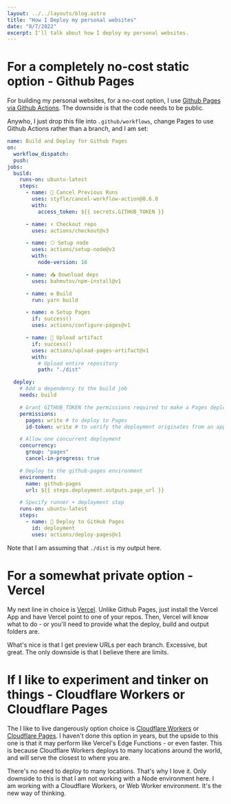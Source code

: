 ```yaml
---
layout: ../../layouts/blog.astro
title: "How I Deploy my personal websites"
date: "8/7/2022"
excerpt: I'll talk about how I deploy my personal websites.
---
```


# For a completely no-cost static option - Github Pages

For building my personal websites, for a no-cost option, I use [Github Pages via Github Actions](https://docs.github.com/en/pages/getting-started-with-github-pages/configuring-a-publishing-source-for-your-github-pages-site#publishing-with-a-custom-github-actions-workflow). The downside is that the code needs to be public.

Anywho, I just drop this file into `.github/workflows`, change Pages to use Github Actions rather than a branch, and I am set:

```yaml
name: Build and Deploy for Github Pages
on:
  workflow_dispatch:
  push:
jobs:
  build:
    runs-on: ubuntu-latest
    steps:
      - name: 🛑 Cancel Previous Runs
        uses: styfle/cancel-workflow-action@0.6.0
        with:
          access_token: ${{ secrets.GITHUB_TOKEN }}

      - name: ⬇️ Checkout repo
        uses: actions/checkout@v3

      - name: ⎔ Setup node
        uses: actions/setup-node@v3
        with:
          node-version: 16

      - name: 📥 Download deps
        uses: bahmutov/npm-install@v1

      - name: ⚙️ Build
        run: yarn build

      - name: ⚙️ Setup Pages
        if: success()
        uses: actions/configure-pages@v1

      - name: 📁 Upload artifact
        if: success()
        uses: actions/upload-pages-artifact@v1
        with:
          # Upload entire repository
          path: "./dist"

  deploy:
    # Add a dependency to the build job
    needs: build

    # Grant GITHUB_TOKEN the permissions required to make a Pages deployment
    permissions:
      pages: write # to deploy to Pages
      id-token: write # to verify the deployment originates from an appropriate source

    # Allow one concurrent deployment
    concurrency:
      group: "pages"
      cancel-in-progress: true

    # Deploy to the github-pages environment
    environment:
      name: github-pages
      url: ${{ steps.deployment.outputs.page_url }}

    # Specify runner + deployment step
    runs-on: ubuntu-latest
    steps:
      - name: 🚀 Deploy to GitHub Pages
        id: deployment
        uses: actions/deploy-pages@v1
```

Note that I am assuming that `./dist` is my output here.

# For a somewhat private option - Vercel

My next line in choice is [Vercel](https://vercel.com/). Unlike Github Pages, just install the Vercel App and have Vercel point to one of your repos. Then, Vercel will know what to do - or you'll need to provide what the deploy, build and output folders are.

What's nice is that I get preview URLs per each branch. Excessive, but great. The only downside is that I believe there are limits.

# If I like to experiment and tinker on things - Cloudflare Workers or Cloudflare Pages

The I like to live dangerously option choice is [Cloudflare Workers](https://workers.cloudflare.com/) or [Cloudflare Pages](https://pages.cloudflare.com/). I haven't done this option in years, but the upside to this one is that it may perform like Vercel's Edge Functions - or even faster. This is because Cloudflare Workers deploys to many locations around the world, and will serve the closest to where you are.

There's no need to deploy to many locations. That's why I love it. Only downside to this is that I am not working with a Node environment here. I am working with a Cloudflare Workers, or Web Worker environment. It's the new way of thinking.
